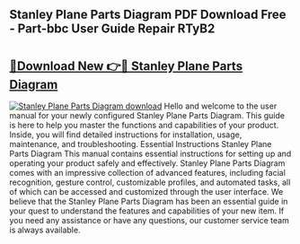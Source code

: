 ## Stanley Plane Parts Diagram PDF Download Free - Part-bbc User Guide Repair RTyB2

# <h2><a href="http://dft8uv7.blite.top/?on=Stanley+Plane+Parts+Diagram">🔗Download New 👉🔴 Stanley Plane Parts Diagram</a></h2>

[![Stanley Plane Parts Diagram download](https://i.imgur.com/lujVjoI.png)](http://dft8uv7.blite.top/?on=Stanley+Plane+Parts+Diagram)
Hello and welcome to the user manual for your newly configured Stanley Plane Parts Diagram. This guide is here to help you master the functions and capabilities of your product. Inside, you will find detailed instructions for installation, usage, maintenance, and troubleshooting. Essential Instructions Stanley Plane Parts Diagram This manual contains essential instructions for setting up and operating your product safely and effectively. Stanley Plane Parts Diagram comes with an impressive collection of advanced features, including facial recognition, gesture control, customizable profiles, and automated tasks, all of which can be accessed and customized through the user interface. We believe that the Stanley Plane Parts Diagram has been an essential guide in your quest to understand the features and capabilities of your new item. If you need any assistance or have any questions, our customer service team is always available.
